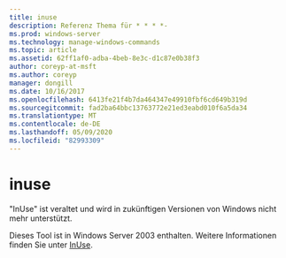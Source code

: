 ```yaml
---
title: inuse
description: Referenz Thema für * * * *-
ms.prod: windows-server
ms.technology: manage-windows-commands
ms.topic: article
ms.assetid: 62ff1af0-adba-4beb-8e3c-d1c87e0b38f3
author: coreyp-at-msft
ms.author: coreyp
manager: dongill
ms.date: 10/16/2017
ms.openlocfilehash: 6413fe21f4b7da464347e49910fbf6cd649b319d
ms.sourcegitcommit: fad2ba64bbc13763772e21ed3eabd010f6a5da34
ms.translationtype: MT
ms.contentlocale: de-DE
ms.lasthandoff: 05/09/2020
ms.locfileid: "82993309"
---
```

# <a name="inuse"></a>inuse



"InUse" ist veraltet und wird in zukünftigen Versionen von Windows nicht mehr unterstützt.

Dieses Tool ist in Windows Server 2003 enthalten. Weitere Informationen finden Sie unter [InUse](https://technet.microsoft.com/library/dd996699(v=ws.10).aspx).